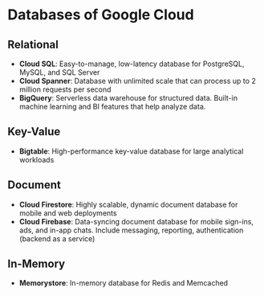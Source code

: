 # Databases of Google Cloud

## Relational

- **Cloud SQL**: Easy-to-manage, low-latency database for PostgreSQL, MySQL, and SQL Server
- **Cloud Spanner**: Database with unlimited scale that can process up to 2 million requests per second
- **BigQuery**: Serverless data warehouse for structured data. Built-in machine learning and BI features that help analyze data.


## Key-Value

- **Bigtable**: High-performance key-value database for large analytical workloads


## Document

- **Cloud Firestore**: Highly scalable, dynamic document database for mobile and web deployments
- **Cloud Firebase**: Data-syncing document database for mobile sign-ins, ads, and in-app chats. Include messaging, reporting, authentication (backend as a service)


## In-Memory

- **Memorystore**: In-memory database for Redis and Memcached